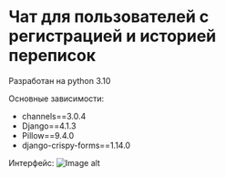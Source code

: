 # Чат для пользователей с регистрацией и историей переписок 

Разработан на python 3.10

Основные зависимости:
* channels==3.0.4
* Django==4.1.3
* Pillow==9.4.0
* django-crispy-forms==1.14.0


Интерфейс:
![Image alt](https://github.com/Povarenskiy/task_geodata/blob/main/interface.png)



